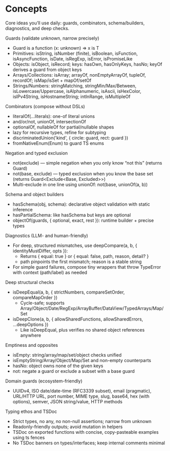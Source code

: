 # Concepts

Core ideas you’ll use daily: guards, combinators, schema/builders, diagnostics, and deep checks.

Guards (validate unknown, narrow precisely)
- Guard<T> is a function (x: unknown) => x is T
- Primitives: isString, isNumber (finite), isBoolean, isFunction, isAsyncFunction, isDate, isRegExp, isError, isPromiseLike
- Objects: isObject, isRecord; keys: hasOwn, hasOnlyKeys, hasNo; keyOf derives a guard from object keys
- Arrays/Collections: isArray; arrayOf, nonEmptyArrayOf, tupleOf, recordOf; isMap/isSet + mapOf/setOf
- Strings/Numbers: stringMatching, stringMin/Max/Between, isLowercase/Uppercase, isAlphanumeric, isAscii, isHexColor, isIPv4String, isHostnameString; intInRange, isMultipleOf

Combinators (compose without DSLs)
- literalOf(...literals): one-of literal unions
- and/or/not, unionOf, intersectionOf
- optionalOf, nullableOf for partial/nullable shapes
- lazy for recursive types, refine for subtyping
- discriminatedUnion('kind', { circle: guard, rect: guard })
- fromNativeEnum(Enum) to guard TS enums

Negation and typed exclusion
- not(exclude) — simple negation when you only know “not this” (returns Guard<unknown>)
- not(base, exclude) — typed exclusion when you know the base set (returns Guard<Exclude<Base, Excluded>>)
- Multi-exclude in one line using unionOf: not(base, unionOf(a, b))

Schema and object builders
- hasSchema(obj, schema): declarative object validation with static inference
- hasPartialSchema: like hasSchema but keys are optional
- objectOf(guards, { optional, exact, rest }): runtime builder + precise types

Diagnostics (LLM- and human-friendly)
- For deep, structured mismatches, use deepCompare(a, b, { identityMustDiffer, opts }):
  - Returns { equal: true } or { equal: false, path, reason, detail? }
  - path pinpoints the first mismatch; reason is a stable string
- For simple guard failures, compose tiny wrappers that throw TypeError with context (path/label) as needed

Deep structural checks
- isDeepEqual(a, b, { strictNumbers, compareSetOrder, compareMapOrder })
  - Cycle-safe; supports Array/Object/Date/RegExp/ArrayBuffer/DataView/TypedArrays/Map/Set
- isDeepClone(a, b, { allowSharedFunctions, allowSharedErrors, ...deepOptions })
  - Like isDeepEqual, plus verifies no shared object references anywhere

Emptiness and opposites
- isEmpty: string/array/map/set/object checks unified
- isEmptyString/Array/Object/Map/Set and non-empty counterparts
- hasNo: object owns none of the given keys
- not: negate a guard or exclude a subset with a base guard

Domain guards (ecosystem-friendly)
- UUIDv4, ISO date/date-time (RFC3339 subset), email (pragmatic), URL/HTTP URL, port number, MIME type, slug, base64, hex (with options), semver, JSON string/value, HTTP methods

Typing ethos and TSDoc
- Strict types, no any, no non-null assertions; narrow from unknown
- Readonly-friendly outputs; avoid mutation in helpers
- TSDoc on exported functions with concise, copy-pasteable examples using ts fences
- No TSDoc banners on types/interfaces; keep internal comments minimal
